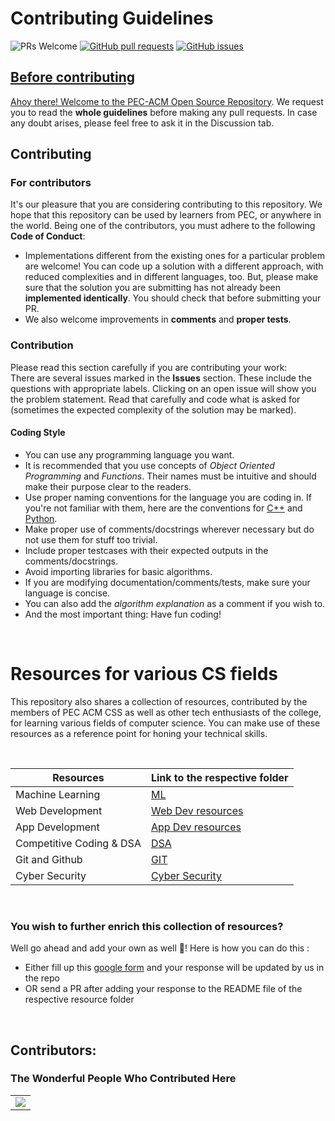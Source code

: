 # Contributing Guidelines

<img src="https://img.shields.io/badge/PRs-welcome-brightgreen.svg?style=for-the-badge" alt="PRs Welcome" /> <a href="https://github.com/PEC-CSS/Open-Source/pulls" target="_blank"><img alt="GitHub pull requests" src="https://img.shields.io/github/issues-pr/PEC-CSS/Open-Source?style=for-the-badge" /></a> <a href="https://github.com/PEC-CSS/Open-Source/issues" target="_blank"><img alt="GitHub issues" src="https://img.shields.io/github/issues/PEC-CSS/Open-Source?style=for-the-badge" /></a> <a href="https://github.com/PEC-CSS/Open-Source/blob/master/README.md#contributors-" target="_blank">

## Before contributing
Ahoy there! Welcome to the [PEC-ACM Open Source Repository](https://github.com/PEC-CSS/Open-Source). We request you to read the __whole guidelines__ before making any pull requests. In case any doubt arises, please feel free to ask it in the Discussion tab.

## Contributing
### For contributors
It's our pleasure that you are considering contributing to this repository. We hope that this repository can be used by learners from PEC, or anywhere in the world. Being one of the contributors, you must adhere to the following __Code of Conduct__:
- Implementations different from the existing ones for a particular problem are welcome! You can code up a solution with a different approach, with reduced complexities and in different languages, too. But, please make sure that the solution you are submitting has not already been __implemented identically__. You should check that before submitting your PR.
- We also welcome improvements in __comments__ and __proper tests__. 

### Contribution
Please read this section carefully if you are contributing your work: <br />
There are several issues marked in the __Issues__ section. These include the questions with appropriate labels. Clicking on an open issue will show you the problem statement. Read that carefully and code what is asked for (sometimes the expected complexity of the solution may be marked).
#### Coding Style
- You can use any programming language you want.
- It is recommended that you use concepts of _Object Oriented Programming_ and _Functions_. Their names must be intuitive and should make their purpose clear to the readers.
- Use proper naming conventions for the language you are coding in. If you're not familiar with them, here are the conventions for [C++](http://micro-os-plus.github.io/develop/naming-conventions/) and [Python](https://pythonguides.com/python-naming-conventions).
- Make proper use of comments/docstrings wherever necessary but do not use them for stuff too trivial.
- Include proper testcases with their expected outputs in the comments/docstrings.
- Avoid importing libraries for basic algorithms.
- If you are modifying documentation/comments/tests, make sure your language is concise.
- You can also add the _algorithm explanation_ as a comment if you wish to.
- And the most important thing: Have fun coding!
  
</br>

# Resources for various CS fields

This repository also shares a collection of resources, contributed by the members of PEC ACM CSS as well as other tech enthusiasts of the college, for learning various fields of computer science. You can make use of these resources as a reference point for honing your technical skills.

</br>

| Resources | Link to the respective folder |
| ------------- | ------------- |
| Machine Learning | [ML](/ML) |
| Web Development | [Web Dev resources](/Web-Dev-resources) |
| App Development | [App Dev resources](/App-Dev-resources)|
| Competitive Coding & DSA | [DSA](/DSA) |
| Git and Github | [GIT](/GIT) |
| Cyber Security | [Cyber Security](/Cyber-Security) |

</br>

### You wish to further enrich this collection of resources?
Well go ahead and add your own as well 🤩! Here is how you can do this :
- Either fill up this [google form](https://forms.gle/Qn6T2omShiZW1LLR9) and your response will be updated by us in the repo
- OR send a PR after adding your response to the README file of the respective resource folder

</br>
  
  
## Contributors:
### The Wonderful People Who Contributed Here
<table>
	<tr>
		<td>
			<a href="https://github.com/PEC-CSS/Open-Source/graphs/contributors">
  				<img src="https://contrib.rocks/image?repo=PEC-CSS/Open-Source" />
			</a>
		</td>
	</tr>
</table>
